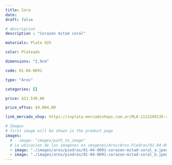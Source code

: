 ```yaml
---
title: Cora
date: 
draft: false

# descripcion
description : "Corazón mitad coral"

materials: Plata 925

color: Plateado

dimensions: "2,9cm"

code: 01-04-0091

type: "Aros"

categories: []

price: $11.530,00

price_eftvo: $9.804,00

link_mercado_shop: https://inplata.mercadoshops.com.ar/MLA-1113269135-aros-colgantes-plata-925-y-coral-cora-_JM

# Images
# first image will be shown in the product page
images:
  # - image: "images/path_to_image"
  # La ubicacion de las imagenes es imagenes/Aros/Aros.Piedras/01-04-0091-cora
  - image: "./images/aros/piedras/01-04-0091-corazon-mitad-coral_a.jpeg"
  - image: "./images/aros/piedras/01-04-0091-corazon-mitad-coral_b.jpeg"
---
```


